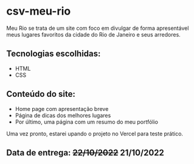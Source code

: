 # **csv-meu-rio**

Meu Rio se trata de um site com foco em divulgar de forma apresentável meus lugares favoritos da cidade do Rio de Janeiro e seus arredores.

## **Tecnologias escolhidas:**

- HTML
- CSS

## **Conteúdo do site:**

- Home page com apresentação breve
- Página de dicas dos melhores lugares
- Por último, uma página com um resumo do meu portfólio

Uma vez pronto, estarei upando o projeto no Vercel para teste prático.

## **Data de entrega: ~~22/10/2022~~ 21/10/2022**
